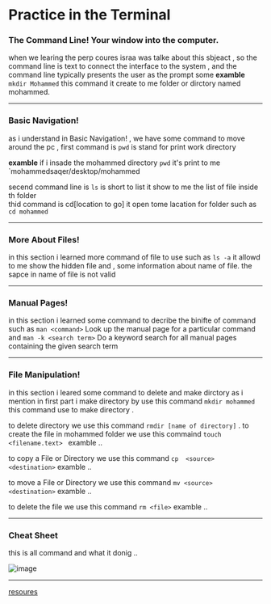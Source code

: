 # Practice in the Terminal
### The Command Line! Your window into the computer.
when we learing the perp coures israa was talke about this sbjeact , so the command line is text to connect the interface to the system , and the command line  typically presents the user as the prompt 
 some **examble** 
 ``
 mkdir Mohammed
 ``
 this command it create to me folder or dirctory named mohammed.
 
 -------------------------------------------------
 
 ### Basic Navigation!
 as i understand in Basic Navigation! , we have some command to move around the pc , first command is `pwd` is stand for print work directory 
 
 **examble**
 if i insade the mohammed directory 
 `pwd`
 it's print to me `mohammedsaqer/desktop/mohammed
 
 secend command line is `ls` is short to list it show to me the list of file inside th folder <br/>
 thid command is cd[location to go] it open tome lacation for folder such as `cd mohammed`
 
 ----------------------------------------------------------------------------
 
 ### More About Files!
 
 in this section i learned more command of file to use such as `ls -a` it allowd to me show the hidden file and , some information about name of file. the sapce in name of file is not valid 
 
 -----------------------------------------------------------------------------------------------------------
 
### Manual Pages!

in this section i learned some command to decribe the binifte of command such as ` man <command> ` Look up the manual page for a particular command and 
`man -k <search term>` Do a keyword search for all manual pages containing the given search term 
  
   -------------------------------------------------------------------------
  
  ### File Manipulation!
  
  in this section i leared some command to delete and make dirctory as i mention in first part i make directory by use this command `mkdir mohammed ` 
   this command use to make directory .
  
  to delete directory we use this command `rmdir [name of directory]` .
   to create the file in mohammed folder we use this commaind `touch <filename.text> ` examble .. <br/>
  
  to copy a  File or Directory we use this command `cp  <source> <destination>`  examble .. <br/> 
  
  to move a  File or Directory we use this command `mv <source> <destination>`  examble .. <br/> 
  
  to delete the file we use this command `rm <file>` examble .. <br/> 
  
  -------------------------------------------------------------------------------------------------
  
  ###  Cheat Sheet
  
  this is all command and what it donig ..
  
  ![image](https://user-images.githubusercontent.com/97642724/155317672-6de50d52-4201-4f8c-acd8-02f5c9445897.png)
  
  ----------------------------------------------
  
  [resoures](https://ryanstutorials.net/)

 
 
 


